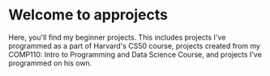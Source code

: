 # Welcome to approjects

Here, you'll find my beginner projects. This includes projects 
I've programmed as a part of Harvard's CS50 course, projects created from my COMP110: Intro to Programming and Data Science Course, and projects I've programmed on his own.



